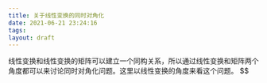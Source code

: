```yaml
---
title: 关于线性变换的同时对角化
date: 2021-06-21 23:24:16
tags:
layout: draft
---
```

线性变换和线性变换的矩阵可以建立一个同构关系，所以通过线性变换和矩阵两个角度都可以来讨论同时对角化问题。这里以线性变换的角度来看这个问题。
$$